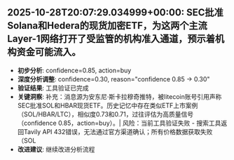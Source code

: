 
## 2025-10-28T20:07:29.034999+00:00: SEC批准Solana和Hedera的现货加密ETF，为这两个主流Layer-1网络打开了受监管的机构准入通道，预示着机构资金可能流入。
- **初步分析**: confidence=0.85, action=buy
- **深度分析调整**: confidence=0.30, reason="confidence 0.85 → 0.30"
- **验证结果**: 工具验证已完成
- **关键洞察**: 补充：消息源为安东尼·斯卡拉穆奇推特，被litecoin账号引用声称SEC批准SOL和HBAR现货ETF。历史记忆中存在类似ETF上市案例（SOL/HBAR/LTC），相似度0.73和0.71，过往评估为高质量信号（confidence 0.85，action=buy）。| 风险：当前工具验证失败 - 搜索工具返回Tavily API 432错误，无法通过官方渠道确认；所有价格数据获取失败（SOL
- **改进建议**: 继续改进分析流程

